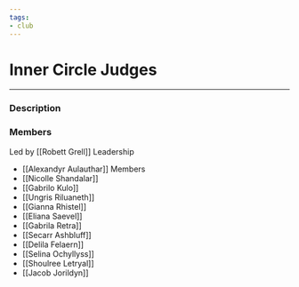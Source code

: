 ```yaml
---
tags:
- club
---
```

# Inner Circle Judges
---
### Description

### Members
Led by [[Robett Grell]]
Leadership
- [[Alexandyr Aulauthar]]
Members
- [[Nicolle Shandalar]]
- [[Gabrilo Kulo]]
- [[Ungris Riluaneth]]
- [[Gianna Rhistel]]
- [[Eliana Saevel]]
- [[Gabrila Retra]]
- [[Secarr Ashbluff]]
- [[Delila Felaern]]
- [[Selina Ochyllyss]]
- [[Shoulree Letryal]]
- [[Jacob Jorildyn]]